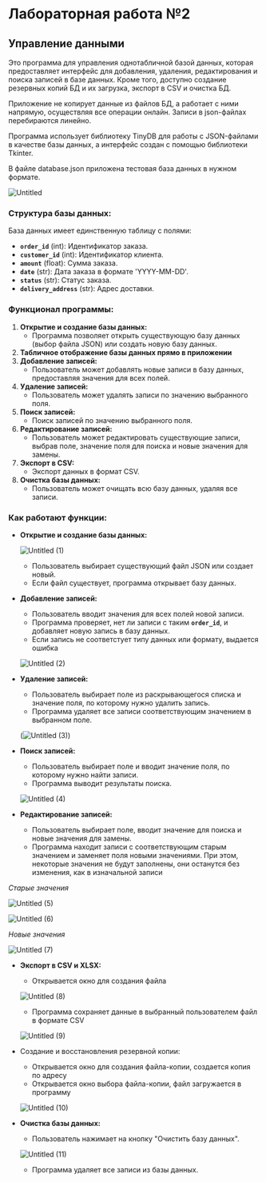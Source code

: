 # Лабораторная работа №2

## Управление данными

Это программа для управления однотабличной базой данных, которая предоставляет интерфейс для добавления, удаления, редактирования и поиска записей в базе данных. Кроме того, доступно создание резервных копий БД и их загрузка, экспорт в CSV и очистка БД. 

Приложение не копирует данные из файлов БД, а работает с ними напрямую, осуществляя все операции онлайн. Записи в json-файлах перебираются линейно.

Программа использует библиотеку TinyDB для работы с JSON-файлами в качестве базы данных, а интерфейс создан с помощью библиотеки Tkinter.

В файле database.json приложена тестовая база данных в нужном формате.

![Untitled](https://github.com/temyablokov/TinyDatabase/assets/119895350/1602d315-0ab7-42d3-b5ef-f0e2476fa3a2)

### **Структура базы данных:**

База данных имеет единственную таблицу с полями:

- **`order_id`** (int): Идентификатор заказа.
- **`customer_id`** (int): Идентификатор клиента.
- **`amount`** (float): Сумма заказа.
- **`date`** (str): Дата заказа в формате 'YYYY-MM-DD'.
- **`status`** (str): Статус заказа.
- **`delivery_address`** (str): Адрес доставки.

### **Функционал программы:**

1. **Открытие и создание базы данных:**
    - Программа позволяет открыть существующую базу данных (выбор файла JSON) или создать новую базу данных.
2. **Табличное отображение базы данных прямо в приложении**
3. **Добавление записей:**
    - Пользователь может добавлять новые записи в базу данных, предоставляя значения для всех полей.
4. **Удаление записей:**
    - Пользователь может удалять записи по значению выбранного поля.
5. **Поиск записей:**
    - Поиск записей по значению выбранного поля.
6. **Редактирование записей:**
    - Пользователь может редактировать существующие записи, выбрав поле, значение поля для поиска и новые значения для замены.
7. **Экспорт в CSV:**
    - Экспорт данных в формат CSV.
8. **Очистка базы данных:**
    - Пользователь может очищать всю базу данных, удаляя все записи.

### **Как работают функции:**

- **Открытие и создание базы данных:**
    
    ![Untitled (1)](https://github.com/temyablokov/TinyDatabase/assets/119895350/0013a251-4a8c-4db9-8554-960dc64a4ef3)

    - Пользователь выбирает существующий файл JSON или создает новый.
    - Если файл существует, программа открывает базу данных.
- **Добавление записей:**
    - Пользователь вводит значения для всех полей новой записи.
    - Программа проверяет, нет ли записи с таким **`order_id`**, и добавляет новую запись в базу данных.
    - Если запись не соответстует типу данных или формату, выдается ошибка
    
    ![Untitled (2)](https://github.com/temyablokov/TinyDatabase/assets/119895350/bf2d23ae-e673-4388-8d57-45aba1b19615)

    
- **Удаление записей:**
    - Пользователь выбирает поле из раскрывающегося списка и значение поля, по которому нужно удалить запись.
    - Программа удаляет все записи соответствующим значением в выбранном поле.
    
    (![Untitled (3)](https://github.com/temyablokov/TinyDatabase/assets/119895350/18b32518-10e6-48d9-9f4b-9f19e15340e7))
    
- **Поиск записей:**
    - Пользователь выбирает поле и вводит значение поля, по которому нужно найти записи.
    - Программа выводит результаты поиска.
    
    ![Untitled (4)](https://github.com/temyablokov/TinyDatabase/assets/119895350/0095327d-3afb-45df-bd86-37cd176a3d60)
    
- **Редактирование записей:**
    - Пользователь выбирает поле, вводит значение для поиска и новые значения для замены.
    - Программа находит записи с соответствующим старым значением и заменяет поля новыми значениями. При этом, некоторые значения не будут заполнены, они останутся без изменения, как в изначальной записи
    
*Старые значения*
    

![Untitled (5)](https://github.com/temyablokov/TinyDatabase/assets/119895350/48ce55a0-65b0-4cb6-a853-06293521b40e)

![Untitled (6)](https://github.com/temyablokov/TinyDatabase/assets/119895350/5c4d0696-60db-489b-bb4a-d488389be301)

*Новые значения*

![Untitled (7)](https://github.com/temyablokov/TinyDatabase/assets/119895350/a1fb7561-792c-4397-8fbb-293033670da7)


- **Экспорт в CSV и XLSX:**
    - Открывается окно для создания файла
    
    ![Untitled (8)](https://github.com/temyablokov/TinyDatabase/assets/119895350/04dc9469-5db1-49cf-b931-d1925abd5869)

    
    - Программа сохраняет данные в выбранный пользователем файл в формате CSV
    
    ![Untitled (9)](https://github.com/temyablokov/TinyDatabase/assets/119895350/19be5f5a-3ab5-4dab-b22f-a1f1321a3366)

- Создание и восстановления резервной копии:
    - Открывается окно для создания файла-копии, создается копия по адресу
    - Открывается окно выбора файла-копии, файл загружается в программу
    
   ![Untitled (10)](https://github.com/temyablokov/TinyDatabase/assets/119895350/bf21a842-7416-40e5-9761-5a633871d43c)

    
- **Очистка базы данных:**
    - Пользователь нажимает на кнопку "Очистить базу данных".
    
    ![Untitled (11)](https://github.com/temyablokov/TinyDatabase/assets/119895350/cef322e8-7f9b-4b60-9f6d-0d3c49bacafe)

    
    - Программа удаляет все записи из базы данных.
